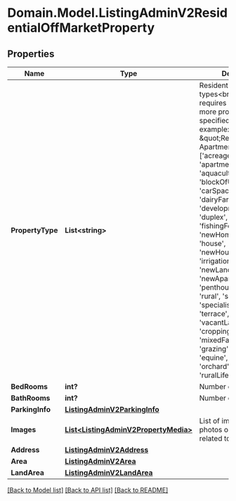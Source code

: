 # Domain.Model.ListingAdminV2ResidentialOffMarketProperty
## Properties

Name | Type | Description | Notes
------------ | ------------- | ------------- | -------------
**PropertyType** | **List&lt;string&gt;** | Residential property types&lt;br /&gt;  &#x27;Retirement&#x27; requires at least one more property type to be specified with it (for example: \&quot;Retirement, ApartmentUnitFlat\&quot;) [&#x27;acreageSemiRural&#x27;, &#x27;apartmentUnitFlat&#x27;, &#x27;aquaculture&#x27;, &#x27;blockOfUnits&#x27;, &#x27;carSpace&#x27;, &#x27;dairyFarming&#x27;, &#x27;developmentSite&#x27;, &#x27;duplex&#x27;, &#x27;farm&#x27;, &#x27;fishingForestry&#x27;, &#x27;newHomeDesigns&#x27;, &#x27;house&#x27;, &#x27;newHouseLand&#x27;, &#x27;irrigationServices&#x27;, &#x27;newLand&#x27;, &#x27;livestock&#x27;, &#x27;newApartments&#x27;, &#x27;penthouse&#x27;, &#x27;retirement&#x27;, &#x27;rural&#x27;, &#x27;semiDetached&#x27;, &#x27;specialistFarm&#x27;, &#x27;studio&#x27;, &#x27;terrace&#x27;, &#x27;townhouse&#x27;, &#x27;vacantLand&#x27;, &#x27;villa&#x27;, &#x27;cropping&#x27;, &#x27;viticulture&#x27;, &#x27;mixedFarming&#x27;, &#x27;grazing&#x27;, &#x27;horticulture&#x27;, &#x27;equine&#x27;, &#x27;farmlet&#x27;, &#x27;orchard&#x27;, &#x27;ruralLifestyle&#x27;]. | 
**BedRooms** | **int?** | Number of bedrooms | [optional] 
**BathRooms** | **int?** | Number of bathrooms | [optional] 
**ParkingInfo** | [**ListingAdminV2ParkingInfo**](ListingAdminV2ParkingInfo.md) |  | [optional] 
**Images** | [**List&lt;ListingAdminV2PropertyMedia&gt;**](ListingAdminV2PropertyMedia.md) | List of image files, photos or floor plans related to the listing. | [optional] 
**Address** | [**ListingAdminV2Address**](ListingAdminV2Address.md) |  | 
**Area** | [**ListingAdminV2Area**](ListingAdminV2Area.md) |  | [optional] 
**LandArea** | [**ListingAdminV2LandArea**](ListingAdminV2LandArea.md) |  | [optional] 

[[Back to Model list]](../README.md#documentation-for-models) [[Back to API list]](../README.md#documentation-for-api-endpoints) [[Back to README]](../README.md)

